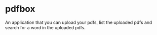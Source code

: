 # pdfbox
An application that you can upload your pdfs, list the uploaded pdfs and search for a word in the uploaded pdfs.
